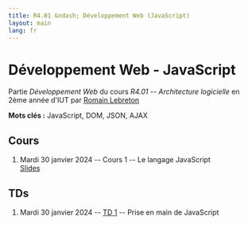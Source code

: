 ```yaml
---
title: R4.01 &ndash; Développement Web (JavaScript)
layout: main
lang: fr
---
```


# Développement Web - JavaScript

Partie *Développement Web* du cours *R4.01 -- Architecture logicielle* en
2ème année d'IUT par [Romain Lebreton](http://www.lirmm.fr/~lebreton)

**Mots clés :** JavaScript, DOM, JSON, AJAX

## Cours

1. Mardi 30 janvier 2024 -- Cours 1 -- Le langage JavaScript  
   [Slides](classes/cours1.html)  
   
<!-- 

   [Enregistrement du cours](https://scalelite.umontpellier.fr/playback/presentation/2.3/f3749475eeefcd6e7248f92b167e0730df706e85-1675667135524) -->

<!-- 2. Lundi 13 février 2024 -- Cours 2 -- DOM & Évènements  
   [Slides](classes/class2.html)  
   [Enregistrement du cours](https://scalelite.umontpellier.fr/playback/presentation/2.3/f3749475eeefcd6e7248f92b167e0730df706e85-1676271733519)

1. Lundi 6 mars 2024 -- Cours 3 -- Asynchronisme en JavaScript  
   [Slides](classes/class3.html)  
   [Enregistrement du cours](https://scalelite.umontpellier.fr/playback/presentation/2.3/f3749475eeefcd6e7248f92b167e0730df706e85-1678086028981)
-->

## TDs

1. Mardi 30 janvier 2024 -- [TD 1](https://gitlabinfo.iutmontp.univ-montp2.fr/r4.01-developpementweb/TD1) -- Prise en main de JavaScript

<!-- 

1. Lundi 13 février 2024 -- [TD 2](https://gitlabinfo.iutmontp.univ-montp2.fr/r4.01-developpementweb/TD2) -- Objets et classes
1. Lundi 20 février 2024 -- [TD 3](https://gitlabinfo.iutmontp.univ-montp2.fr/r4.01-developpementweb/TD3) -- Gestion d'événements par des écouteurs
1. Lundi 06 mars 2024 -- [TD 4](https://gitlabinfo.iutmontp.univ-montp2.fr/r4.01-developpementweb/TD4) -- Objet `XMLHttpRequest`, requêtes *AJAX*  
puis [TD 5](https://gitlabinfo.iutmontp.univ-montp2.fr/r4.01-developpementweb/TD5) -- *AJAX* pour un formulaire avec autocomplétion
1. Lundi 13 mars 2024 -- [TD 5](https://gitlabinfo.iutmontp.univ-montp2.fr/r4.01-developpementweb/TD5) -- *AJAX* pour un formulaire avec autocomplétion
puis [TD 6](https://gitlabinfo.iutmontp.univ-montp2.fr/r4.01-developpementweb/TD6) -- AJAX, promesses et `async`/`await`
1. Lundi 20 mars 2024 : 
   * Parcours A : Finir le [TD 6](https://gitlabinfo.iutmontp.univ-montp2.fr/r4.01-developpementweb/TD6) 
     et/ou le 
     [TD2 de "Complément Web"](https://romainlebreton.github.io/R4.A.10-ComplementWeb/tutorials/tutorial2) 
     et/ou le 
     [TD SAÉ "Tests avec PhpUnit"](https://romainlebreton.github.io/R4.A.10-ComplementWeb/tutorials/tutorial_sae_tests_archi).
   * Parcours B & D : Démarrage du [projet médiathèque](https://gitlabinfo.iutmontp.univ-montp2.fr/r4.01-developpementweb/ProjetMediatheque). 

-->

<!-- 

## Notes complémentaires 

1. [Notes complémentaires du Cours 1](assets/class1-complement.html)
2. [Notes complémentaires du Cours 2](assets/class2-complement.html) 

-->

